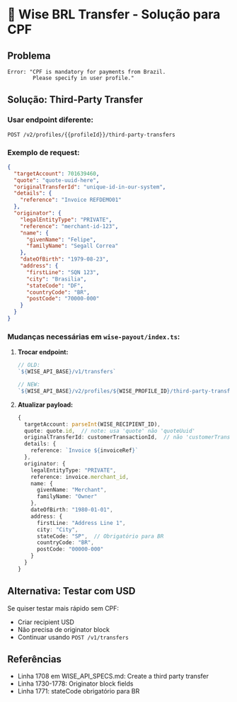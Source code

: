 # 🔧 Wise BRL Transfer - Solução para CPF

## Problema
```
Error: "CPF is mandatory for payments from Brazil. 
        Please specify in user profile."
```

## Solução: Third-Party Transfer

### Usar endpoint diferente:
```
POST /v2/profiles/{{profileId}}/third-party-transfers
```

### Exemplo de request:
```json
{
  "targetAccount": 701639460,
  "quote": "quote-uuid-here",
  "originalTransferId": "unique-id-in-our-system",
  "details": {
    "reference": "Invoice REFDEMO01"
  },
  "originator": {
    "legalEntityType": "PRIVATE",
    "reference": "merchant-id-123",
    "name": {
      "givenName": "Felipe",
      "familyName": "Segall Correa"
    },
    "dateOfBirth": "1979-08-23",
    "address": {
      "firstLine": "SQN 123",
      "city": "Brasilia",
      "stateCode": "DF",
      "countryCode": "BR",
      "postCode": "70000-000"
    }
  }
}
```

### Mudanças necessárias em `wise-payout/index.ts`:

1. **Trocar endpoint:**
   ```typescript
   // OLD:
   `${WISE_API_BASE}/v1/transfers`
   
   // NEW:
   `${WISE_API_BASE}/v2/profiles/${WISE_PROFILE_ID}/third-party-transfers`
   ```

2. **Atualizar payload:**
   ```typescript
   {
     targetAccount: parseInt(WISE_RECIPIENT_ID),
     quote: quote.id,  // note: usa 'quote' não 'quoteUuid'
     originalTransferId: customerTransactionId,  // não 'customerTransactionId'
     details: {
       reference: `Invoice ${invoiceRef}`
     },
     originator: {
       legalEntityType: "PRIVATE",
       reference: invoice.merchant_id,
       name: {
         givenName: "Merchant",
         familyName: "Owner"
       },
       dateOfBirth: "1980-01-01",
       address: {
         firstLine: "Address Line 1",
         city: "City",
         stateCode: "SP",  // Obrigatório para BR
         countryCode: "BR",
         postCode: "00000-000"
       }
     }
   }
   ```

## Alternativa: Testar com USD

Se quiser testar mais rápido sem CPF:
- Criar recipient USD
- Não precisa de originator block
- Continuar usando `POST /v1/transfers`

## Referências

- Linha 1708 em WISE_API_SPECS.md: Create a third party transfer
- Linha 1730-1778: Originator block fields
- Linha 1771: stateCode obrigatório para BR

